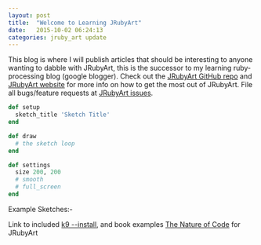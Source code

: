 ```yaml
---
layout: post
title:  "Welcome to Learning JRubyArt"
date:   2015-10-02 06:24:13
categories: jruby_art update
---
```


This blog is where I will publish articles that should be interesting to anyone wanting to dabble with JRubyArt, this is the successor to my learning ruby-processing blog (google blogger).  Check out the [JRubyArt GitHub repo][repo] and [JRubyArt website][website] for more info on how to get the most out of JRubyArt. File all bugs/feature requests at [JRubyArt issues][issues].

```ruby
def setup
  sketch_title 'Sketch Title'
end

def draw
  # the sketch loop
end

def settings
  size 200, 200
  # smooth
  # full_screen
end
```

Example Sketches:-

Link to included [k9 --install][examples], and book examples [The Nature of Code][nature] for JRubyArt

[repo]: https://github.com/ruby-processing/JRubyArt
[issues]: https://github.com/ruby-processing/JRubyArt/issues
[website]: https://ruby-processing.github.io/JRubyArt/
[nature]: https://github.com/ruby-processing/The-Nature-of-Code-for-JRubyArt
[examples]: https://github.com/ruby-processing/JRubyArt-examples
